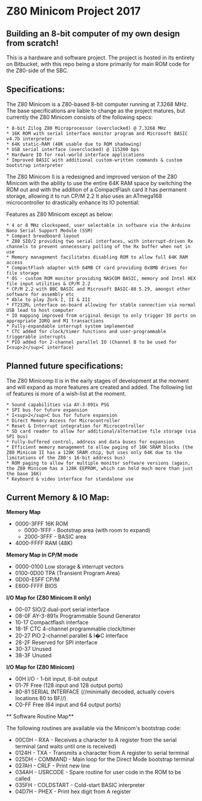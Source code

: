# Z80 Minicom Project 2017

## Building an 8-bit computer of my own design from scratch!

This is a hardware and software project.  The project is hosted in its entirety on Bitbucket, with this repo being a store primarily for main ROM code for the Z80-side of the SBC.

## Specifications:

The Z80 Minicom is a Z80-based 8-bit computer running at 7.3268 MHz.  The base specifications are liable to change as the project matures, but currently the Z80 Minicom consists of the following specs:

	* 8-bit Zilog Z80 Microprocessor (overclocked) @ 7.3268 MHz
	* 16K ROM with serial interface monitor program and Microsoft BASIC v4.7b interpreter
	* 64K static-RAM (48K usable due to ROM shadowing)
	* USB serial interface (overclocked) @ 115200 bps
	* Hardware IO for real-world interface applications
	* Improved BASIC with additional custom-written commands & custom bootstrap interpreter

The Z80 Minicom II is a redesigned and improved version of the Z80 Minicom with the ability to use the entire 64K RAM space by switching the ROM out and with the addition of a CompactFlash card it has permanent storage, allowing it to run CP/M 2.2  It also uses an ATmega168 microcontroller to drastically enhance its IO potential:

Features as Z80 Minicom except as below:

	* 4 or 8 MHz clockspeed, user selectable in software via the Arduino Nano Serial Support Module (SSM)
	* Compact breadboard layout
	* Z80 SIO/2 providing two serial interfaces, with interrupt-driven Rx channels to prevent unnecessary polling of the Rx buffer when not in use
	* Memory management facilitates disabling ROM to allow full 64K RAM access
	* CompactFlash adapter with 64MB CF card providing 8x8MB drives for file storage
	* OS - custom ROM monitor providing NASCOM BASIC, memory and Intel HEX file input utilities & CP/M 2.2
	* CP/M 2.2 with BBC BASIC and Microsoft BASIC-80 5.29, amongst other software for assembly etc
	* Able to play Zork I, II & III
	* FT232RL interface on-board allowing for stable connection via normal USB lead to host computer
	* IO mapping improved from original design to only trigger IO ports on appropriate IORQ and M1 transactions
	* Fully-expandable interrupt system implemented
	* CTC added for clock/timer functions and user-programmable triggerable interrupts
	* PIO added for 2-channel parallel IO (Channel B to be used for I<sup>2</sup>C interface)
	
## Planned future specifications:

The Z80 Minicomp II is in the early stages of development at the moment and will expand as more features are created and added.  The following list of features is more of a wish-list at the moment.

	* Sound capabilities via AY-3-891x PSG
	* SPI bus for future expansion
	* I<sup>2</sup>C bus for future expansion
	* Direct Memory Access for Microcontroller
	* Reset & Interrupt integration for Microcontroller
	* SD card reader to allow for additional/alternative file storage (via SPI bus)
	* Fully-buffered control, address and data buses for expansion
	* Efficient memory management to allow paging of 16K SRAM blocks (the Z80 Minicom II has a 128K SRAM chip, but uses only 64K due to the limitations of the Z80's 16-bit address bus)
	* ROM paging to allow for multiple monitor software versions (again, the Z80 Minicom has a 128K EEPROM, which can hold much more than just the base 16K)
	* Keyboard & video interface for standalone use
	
## Current Memory & IO Map:

**Memory Map**

* 0000-3FFF   16K ROM
    * 0000-1FFF - Bootstrap area (with room to expand)
    * 2000-3FFF - BASIC area
* 4000-FFFF   RAM (48K)

**Memory Map in CP/M mode**

* 0000-0100	  Low storage & interrupt vectors
* 0100-0D00   TPA (Transient Program Area)
* 0D00-E5FF   CP/M
* E600-FFFF   BIOS

**I/O Map for (Z80 Minicom II only)**

* 00-07     SIO/2 dual-port serial interface
* 08-0F   	AY-3-891x Programmable Sound Generator
* 10-17   	Compactflash interface
* 18-1F  	CTC 4-channel programmable clock/timer
* 20-27     PIO 2-channel parallel & I�C interface
* 28-2F     Reserved for SPI interface
* 30-37     Unused
* 38-3F     Unused

**I/O Map for (Z80 Minicom)**

* 00H       I/O - 1-bit input, 8-bit output
* 01-7F   	Free (128 input and 128 output ports)
* 80-81   	SERIAL INTERFACE (//minimally decoded, actually covers locations 80 to BF//)
* C0-FF  	Free (64 input and 64 output ports)

** Software Routine Map**

The following routines are available via the Minicom's bootstrap code:

* 00C0H - RXA - Receives a character to A register from the serial terminal (and waits until one is received)
* 0124H - TXA - Transmits a character from A register to serial terminal
* 025DH - COMMAND - Main loop for the Direct Mode bootstrap terminal
* 027AH - CRLF - Print new line
* 034AH - USRCODE - Spare routine for user code in the ROM to be called
* 035FH - COLDSTART - Cold-start BASIC interpreter
* 04D7H - PHEX - Print hex digit from A register
